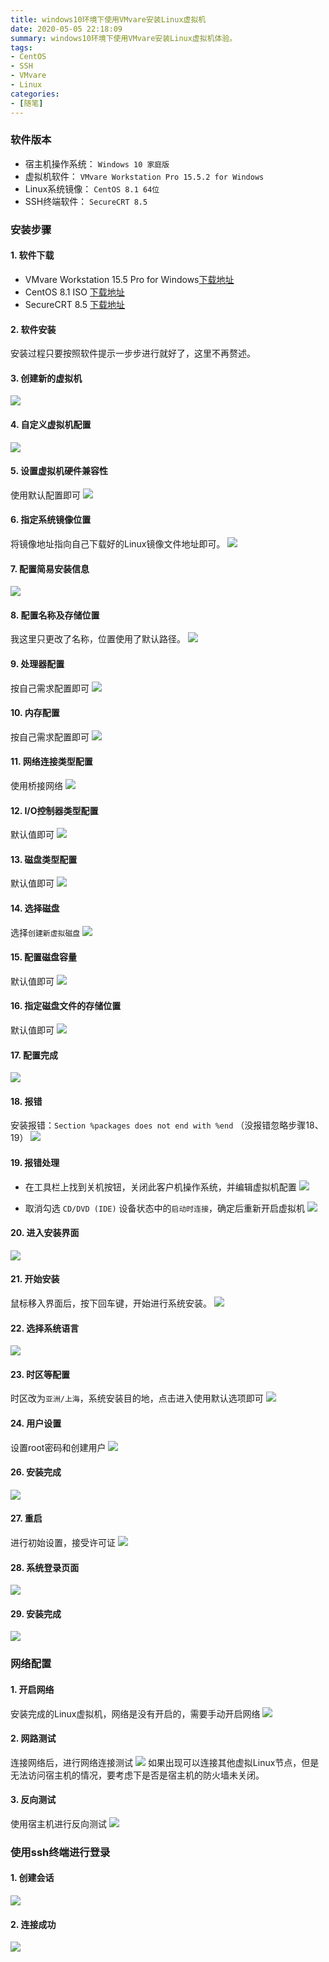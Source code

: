 ```yaml
---
title: windows10环境下使用VMvare安装Linux虚拟机
date: 2020-05-05 22:18:09
summary: windows10环境下使用VMvare安装Linux虚拟机体验。
tags:
- CentOS
- SSH
- VMvare
- Linux
categories:
- [随笔]
---
```


### 软件版本
- 宿主机操作系统： `Windows 10 家庭版`
- 虚拟机软件： `VMvare Workstation Pro 15.5.2 for Windows`
- Linux系统镜像： `CentOS 8.1 64位`
- SSH终端软件： `SecureCRT 8.5`

### 安装步骤
#### 1. 软件下载 
- VMvare Workstation 15.5 Pro for Windows[下载地址](https://www.vmware.com/cn/products/workstation-pro/workstation-pro-evaluation.html)
- CentOS 8.1 ISO [下载地址](http://isoredirect.centos.org/centos/8/isos/x86_64/CentOS-8.1.1911-x86_64-dvd1.iso)
- SecureCRT 8.5 [下载地址](https://www.vandyke.com/cgi-bin/releases.php?product=securecrt)

#### 2. 软件安装 
安装过程只要按照软件提示一步步进行就好了，这里不再赘述。

#### 3. 创建新的虚拟机
![](https://fastly.jsdelivr.net/gh/Snail-Lu/imageGalleries/gh-pages/2021-10/vmvare//1610029-20200505212506641-397719604.png)

#### 4. 自定义虚拟机配置
![](https://fastly.jsdelivr.net/gh/Snail-Lu/imageGalleries/gh-pages/2021-10/vmvare//1610029-20200505212559842-1450751586.png)

#### 5. 设置虚拟机硬件兼容性
使用默认配置即可
![](https://fastly.jsdelivr.net/gh/Snail-Lu/imageGalleries/gh-pages/2021-10/vmvare//1610029-20200505212725252-930402878.png)

#### 6. 指定系统镜像位置
将镜像地址指向自己下载好的Linux镜像文件地址即可。
![](https://fastly.jsdelivr.net/gh/Snail-Lu/imageGalleries/gh-pages/2021-10/vmvare//1610029-20200505212732317-215440586.png)

#### 7. 配置简易安装信息
![](https://fastly.jsdelivr.net/gh/Snail-Lu/imageGalleries/gh-pages/2021-10/vmvare//1610029-20200505212732317-215440586.png)
#### 8. 配置名称及存储位置
我这里只更改了名称，位置使用了默认路径。
![](https://fastly.jsdelivr.net/gh/Snail-Lu/imageGalleries/gh-pages/2021-10/vmvare//1610029-20200505212828860-1311874380.png)
#### 9. 处理器配置
按自己需求配置即可
![](https://fastly.jsdelivr.net/gh/Snail-Lu/imageGalleries/gh-pages/2021-10/vmvare//1610029-20200505212836865-1178715123.png)
#### 10. 内存配置
按自己需求配置即可
![](https://fastly.jsdelivr.net/gh/Snail-Lu/imageGalleries/gh-pages/2021-10/vmvare//1610029-20200505212843299-192235076.png)

#### 11. 网络连接类型配置
使用桥接网络
![](https://fastly.jsdelivr.net/gh/Snail-Lu/imageGalleries/gh-pages/2021-10/vmvare//1610029-20200505212849458-1162105469.png)

#### 12. I/O控制器类型配置
默认值即可
![](https://fastly.jsdelivr.net/gh/Snail-Lu/imageGalleries/gh-pages/2021-10/vmvare//1610029-20200505212906347-597953643.png)

#### 13. 磁盘类型配置
默认值即可
![](https://fastly.jsdelivr.net/gh/Snail-Lu/imageGalleries/gh-pages/2021-10/vmvare//1610029-20200505212912251-1756270358.png)

#### 14. 选择磁盘
选择`创建新虚拟磁盘`
![](https://fastly.jsdelivr.net/gh/Snail-Lu/imageGalleries/gh-pages/2021-10/vmvare//1610029-20200505212919164-1840071717.png)

#### 15. 配置磁盘容量
默认值即可
![](https://fastly.jsdelivr.net/gh/Snail-Lu/imageGalleries/gh-pages/2021-10/vmvare//1610029-20200505212925809-1498233658.png)

#### 16. 指定磁盘文件的存储位置
默认值即可
![](https://fastly.jsdelivr.net/gh/Snail-Lu/imageGalleries/gh-pages/2021-10/vmvare//1610029-20200505213003452-6980476.png)

#### 17. 配置完成
![](https://fastly.jsdelivr.net/gh/Snail-Lu/imageGalleries/gh-pages/2021-10/vmvare//1610029-20200505213010534-2034553820.png)

#### 18. 报错
安装报错：`Section %packages does not end with %end` （没报错忽略步骤18、19）
![](https://fastly.jsdelivr.net/gh/Snail-Lu/imageGalleries/gh-pages/2021-10/vmvare//1610029-20200505213018507-1966327036.png)

#### 19. 报错处理
- 在工具栏上找到关机按钮，关闭此客户机操作系统，并编辑虚拟机配置
![](https://fastly.jsdelivr.net/gh/Snail-Lu/imageGalleries/gh-pages/2021-10/vmvare//1610029-20200505213046470-405745597.png)

- 取消勾选 `CD/DVD (IDE)` 设备状态中的`启动时连接`，确定后重新开启虚拟机
![](https://fastly.jsdelivr.net/gh/Snail-Lu/imageGalleries/gh-pages/2021-10/vmvare//1610029-20200505213101105-138428487.png)

#### 20. 进入安装界面
![](https://fastly.jsdelivr.net/gh/Snail-Lu/imageGalleries/gh-pages/2021-10/vmvare//1610029-20200505213112187-664525513.png)

#### 21. 开始安装
鼠标移入界面后，按下回车键，开始进行系统安装。
![](https://fastly.jsdelivr.net/gh/Snail-Lu/imageGalleries/gh-pages/2021-10/vmvare//1610029-20200505213117491-1328763925.png)

#### 22. 选择系统语言
![](https://fastly.jsdelivr.net/gh/Snail-Lu/imageGalleries/gh-pages/2021-10/vmvare//1610029-20200505213133872-562760715.png)

#### 23. 时区等配置
时区改为`亚洲/上海`，系统安装目的地，点击进入使用默认选项即可
![](https://fastly.jsdelivr.net/gh/Snail-Lu/imageGalleries/gh-pages/2021-10/vmvare//1610029-20200505213140649-1837353948.png)

#### 24. 用户设置
设置root密码和创建用户
![](https://fastly.jsdelivr.net/gh/Snail-Lu/imageGalleries/gh-pages/2021-10/vmvare//1610029-20200505213150367-1079272039.png)

#### 26. 安装完成
![](https://fastly.jsdelivr.net/gh/Snail-Lu/imageGalleries/gh-pages/2021-10/vmvare//1610029-20200505213200301-1125335387.png)

#### 27. 重启
进行初始设置，接受许可证
![](https://fastly.jsdelivr.net/gh/Snail-Lu/imageGalleries/gh-pages/2021-10/vmvare//1610029-20200505213220095-426658966.png)

#### 28. 系统登录页面
![](https://fastly.jsdelivr.net/gh/Snail-Lu/imageGalleries/gh-pages/2021-10/vmvare//1610029-20200505213227530-753033842.png)

#### 29. 安装完成
![](https://fastly.jsdelivr.net/gh/Snail-Lu/imageGalleries/gh-pages/2021-10/vmvare//1610029-20200505213236031-715559728.png)

### 网络配置
#### 1. 开启网络
安装完成的Linux虚拟机，网络是没有开启的，需要手动开启网络
![](https://fastly.jsdelivr.net/gh/Snail-Lu/imageGalleries/gh-pages/2021-10/vmvare//1610029-20200505213254874-1541423838.png)

#### 2. 网路测试
连接网络后，进行网络连接测试
![](https://fastly.jsdelivr.net/gh/Snail-Lu/imageGalleries/gh-pages/2021-10/vmvare//1610029-20200505213300197-149747629.png)
如果出现可以连接其他虚拟Linux节点，但是无法访问宿主机的情况，要考虑下是否是宿主机的防火墙未关闭。

#### 3. 反向测试
使用宿主机进行反向测试
![](https://fastly.jsdelivr.net/gh/Snail-Lu/imageGalleries/gh-pages/2021-10/vmvare//1610029-20200505213307774-533253695.png)

### 使用ssh终端进行登录
#### 1. 创建会话
![](https://fastly.jsdelivr.net/gh/Snail-Lu/imageGalleries/gh-pages/2021-10/vmvare//1610029-20200505213314073-257092472.png)

#### 2. 连接成功
![](https://fastly.jsdelivr.net/gh/Snail-Lu/imageGalleries/gh-pages/2021-10/vmvare//1610029-20200505213328869-1764961625.png)
